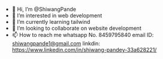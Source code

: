 - 👋 Hi, I’m @ShiwangPande
- 👀 I’m interested in web development
- 🌱 I’m currently learning tailwind
- 💞️ I’m looking to collaborate on website development
- 📫 How to reach me 
  whatsapp No. 8459795840
email ID: shiwangpande1@gmail.com
linkdin: https://www.linkedin.com/in/shiwang-pandey-33a628221/

<!---
ShiwangPande/ShiwangPande is a ✨ special ✨ repository because its `README.md` (this file) appears on your GitHub profile.
You can click the Preview link to take a look at your changes.
--->
